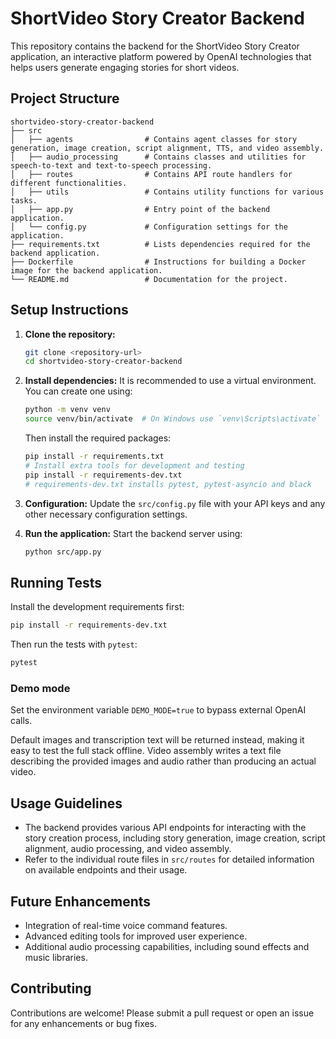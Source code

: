 # ShortVideo Story Creator Backend

This repository contains the backend for the ShortVideo Story Creator application, an interactive platform powered by OpenAI technologies that helps users generate engaging stories for short videos.

## Project Structure

```
shortvideo-story-creator-backend
├── src
│   ├── agents                # Contains agent classes for story generation, image creation, script alignment, TTS, and video assembly.
│   ├── audio_processing      # Contains classes and utilities for speech-to-text and text-to-speech processing.
│   ├── routes                # Contains API route handlers for different functionalities.
│   ├── utils                 # Contains utility functions for various tasks.
│   ├── app.py                # Entry point of the backend application.
│   └── config.py             # Configuration settings for the application.
├── requirements.txt          # Lists dependencies required for the backend application.
├── Dockerfile                # Instructions for building a Docker image for the backend application.
└── README.md                 # Documentation for the project.
```

## Setup Instructions

1. **Clone the repository:**
   ```bash
   git clone <repository-url>
   cd shortvideo-story-creator-backend
   ```

2. **Install dependencies:**
   It is recommended to use a virtual environment. You can create one using:
   ```bash
   python -m venv venv
   source venv/bin/activate  # On Windows use `venv\Scripts\activate`
   ```
   Then install the required packages:
   ```bash
   pip install -r requirements.txt
   # Install extra tools for development and testing
   pip install -r requirements-dev.txt
   # requirements-dev.txt installs pytest, pytest-asyncio and black
   ```

3. **Configuration:**
   Update the `src/config.py` file with your API keys and any other necessary configuration settings.

4. **Run the application:**
   Start the backend server using:
   ```bash
   python src/app.py
   ```

## Running Tests

Install the development requirements first:
```bash
pip install -r requirements-dev.txt
```
Then run the tests with `pytest`:
```bash
pytest
```

### Demo mode

Set the environment variable `DEMO_MODE=true` to bypass external OpenAI calls.

Default images and transcription text will be returned instead, making it easy
to test the full stack offline. Video assembly writes a text file describing
the provided images and audio rather than producing an actual video.


## Usage Guidelines

- The backend provides various API endpoints for interacting with the story creation process, including story generation, image creation, script alignment, audio processing, and video assembly.
- Refer to the individual route files in `src/routes` for detailed information on available endpoints and their usage.

## Future Enhancements

- Integration of real-time voice command features.
- Advanced editing tools for improved user experience.
- Additional audio processing capabilities, including sound effects and music libraries.

## Contributing

Contributions are welcome! Please submit a pull request or open an issue for any enhancements or bug fixes.